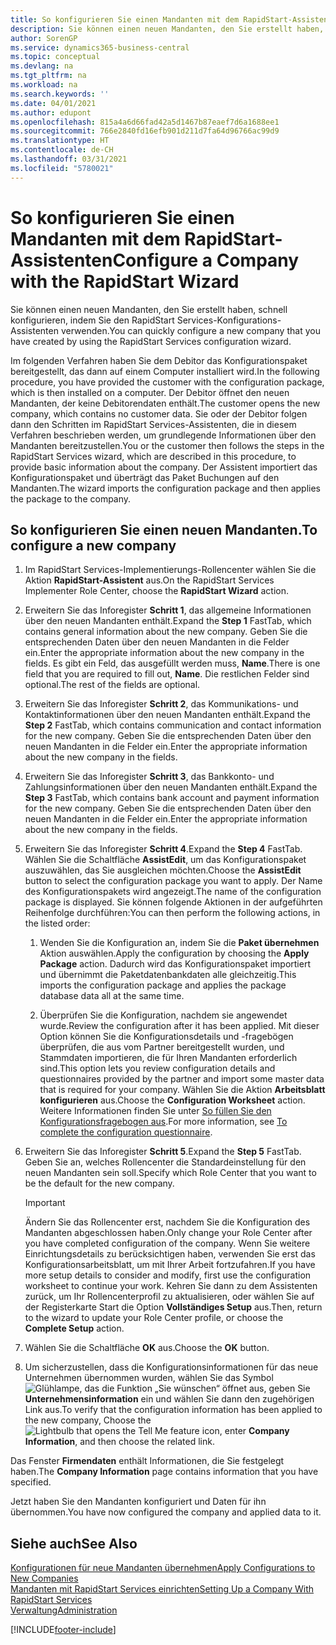 ```yaml
---
title: So konfigurieren Sie einen Mandanten mit dem RapidStart-Assistenten | Microsoft Docs
description: Sie können einen neuen Mandanten, den Sie erstellt haben, schnell konfigurieren, indem Sie den RapidStart Services-Konfigurations-Assistenten verwenden.
author: SorenGP
ms.service: dynamics365-business-central
ms.topic: conceptual
ms.devlang: na
ms.tgt_pltfrm: na
ms.workload: na
ms.search.keywords: ''
ms.date: 04/01/2021
ms.author: edupont
ms.openlocfilehash: 815a4a6d66fad42a5d1467b87eaef7d6a1688ee1
ms.sourcegitcommit: 766e2840fd16efb901d211d7fa64d96766ac99d9
ms.translationtype: HT
ms.contentlocale: de-CH
ms.lasthandoff: 03/31/2021
ms.locfileid: "5780021"
---
```

# <a name="configure-a-company-with-the-rapidstart-wizard"></a><span data-ttu-id="734ba-103">So konfigurieren Sie einen Mandanten mit dem RapidStart-Assistenten</span><span class="sxs-lookup"><span data-stu-id="734ba-103">Configure a Company with the RapidStart Wizard</span></span>
<span data-ttu-id="734ba-104">Sie können einen neuen Mandanten, den Sie erstellt haben, schnell konfigurieren, indem Sie den RapidStart Services-Konfigurations-Assistenten verwenden.</span><span class="sxs-lookup"><span data-stu-id="734ba-104">You can quickly configure a new company that you have created by using the RapidStart Services configuration wizard.</span></span>

<span data-ttu-id="734ba-105">Im folgenden Verfahren haben Sie dem Debitor das Konfigurationspaket bereitgestellt, das dann auf einem Computer installiert wird.</span><span class="sxs-lookup"><span data-stu-id="734ba-105">In the following procedure, you have provided the customer with the configuration package, which is then installed on a computer.</span></span> <span data-ttu-id="734ba-106">Der Debitor öffnet den neuen Mandanten, der keine Debitorendaten enthält.</span><span class="sxs-lookup"><span data-stu-id="734ba-106">The customer opens the new company, which contains no customer data.</span></span> <span data-ttu-id="734ba-107">Sie oder der Debitor folgen dann den Schritten im RapidStart Services-Assistenten, die in diesem Verfahren beschrieben werden, um grundlegende Informationen über den Mandanten bereitzustellen.</span><span class="sxs-lookup"><span data-stu-id="734ba-107">You or the customer then follows the steps in the RapidStart Services wizard, which are described in this procedure, to provide basic information about the company.</span></span> <span data-ttu-id="734ba-108">Der Assistent importiert das Konfigurationspaket und überträgt das Paket Buchungen auf den Mandanten.</span><span class="sxs-lookup"><span data-stu-id="734ba-108">The wizard imports the configuration package and then applies the package to the company.</span></span>  

## <a name="to-configure-a-new-company"></a><span data-ttu-id="734ba-109">So konfigurieren Sie einen neuen Mandanten.</span><span class="sxs-lookup"><span data-stu-id="734ba-109">To configure a new company</span></span>  
1. <span data-ttu-id="734ba-110">Im RapidStart Services-Implementierungs-Rollencenter wählen Sie die Aktion **RapidStart-Assistent** aus.</span><span class="sxs-lookup"><span data-stu-id="734ba-110">On the RapidStart Services Implementer Role Center, choose the **RapidStart Wizard** action.</span></span>  
2. <span data-ttu-id="734ba-111">Erweitern Sie das Inforegister **Schritt 1**, das allgemeine Informationen über den neuen Mandanten enthält.</span><span class="sxs-lookup"><span data-stu-id="734ba-111">Expand the **Step 1** FastTab, which contains general information about the new company.</span></span> <span data-ttu-id="734ba-112">Geben Sie die entsprechenden Daten über den neuen Mandanten in die Felder ein.</span><span class="sxs-lookup"><span data-stu-id="734ba-112">Enter the appropriate information about the new company in the fields.</span></span> <span data-ttu-id="734ba-113">Es gibt ein Feld, das ausgefüllt werden muss, **Name**.</span><span class="sxs-lookup"><span data-stu-id="734ba-113">There is one field that you are required to fill out, **Name**.</span></span> <span data-ttu-id="734ba-114">Die restlichen Felder sind optional.</span><span class="sxs-lookup"><span data-stu-id="734ba-114">The rest of the fields are optional.</span></span>  
3. <span data-ttu-id="734ba-115">Erweitern Sie das Inforegister **Schritt 2**, das Kommunikations- und Kontaktinformationen über den neuen Mandanten enthält.</span><span class="sxs-lookup"><span data-stu-id="734ba-115">Expand the **Step 2** FastTab, which contains communication and contact information for the new company.</span></span> <span data-ttu-id="734ba-116">Geben Sie die entsprechenden Daten über den neuen Mandanten in die Felder ein.</span><span class="sxs-lookup"><span data-stu-id="734ba-116">Enter the appropriate information about the new company in the fields.</span></span>
4. <span data-ttu-id="734ba-117">Erweitern Sie das Inforegister **Schritt 3**, das Bankkonto- und Zahlungsinformationen über den neuen Mandanten enthält.</span><span class="sxs-lookup"><span data-stu-id="734ba-117">Expand the **Step 3** FastTab, which contains bank account and payment information for the new company.</span></span> <span data-ttu-id="734ba-118">Geben Sie die entsprechenden Daten über den neuen Mandanten in die Felder ein.</span><span class="sxs-lookup"><span data-stu-id="734ba-118">Enter the appropriate information about the new company in the fields.</span></span>  
5. <span data-ttu-id="734ba-119">Erweitern Sie das Inforegister **Schritt 4**.</span><span class="sxs-lookup"><span data-stu-id="734ba-119">Expand the **Step 4** FastTab.</span></span> <span data-ttu-id="734ba-120">Wählen Sie die Schaltfläche **AssistEdit**, um das Konfigurationspaket auszuwählen, das Sie ausgleichen möchten.</span><span class="sxs-lookup"><span data-stu-id="734ba-120">Choose the **AssistEdit** button to select the configuration package you want to apply.</span></span> <span data-ttu-id="734ba-121">Der Name des Konfigurationspakets wird angezeigt.</span><span class="sxs-lookup"><span data-stu-id="734ba-121">The name of the configuration package is displayed.</span></span> <span data-ttu-id="734ba-122">Sie können folgende Aktionen in der aufgeführten Reihenfolge durchführen:</span><span class="sxs-lookup"><span data-stu-id="734ba-122">You can then perform the following actions, in the listed order:</span></span>  

    1. <span data-ttu-id="734ba-123">Wenden Sie die Konfiguration an, indem Sie die **Paket übernehmen** Aktion auswählen.</span><span class="sxs-lookup"><span data-stu-id="734ba-123">Apply the configuration by choosing the **Apply Package** action.</span></span> <span data-ttu-id="734ba-124">Dadurch wird das Konfigurationspaket importiert und übernimmt die Paketdatenbankdaten alle gleichzeitig.</span><span class="sxs-lookup"><span data-stu-id="734ba-124">This imports the configuration package and applies the package database data all at the same time.</span></span>  

    2. <span data-ttu-id="734ba-125">Überprüfen Sie die Konfiguration, nachdem sie angewendet wurde.</span><span class="sxs-lookup"><span data-stu-id="734ba-125">Review the configuration after it has been applied.</span></span> <span data-ttu-id="734ba-126">Mit dieser Option können Sie die Konfigurationsdetails und -fragebögen überprüfen, die aus vom Partner bereitgestellt wurden, und Stammdaten importieren, die für Ihren Mandanten erforderlich sind.</span><span class="sxs-lookup"><span data-stu-id="734ba-126">This option lets you review configuration details and questionnaires provided by the partner and import some master data that is required for your company.</span></span> <span data-ttu-id="734ba-127">Wählen Sie die Aktion **Arbeitsblatt konfigurieren** aus.</span><span class="sxs-lookup"><span data-stu-id="734ba-127">Choose the **Configuration Worksheet** action.</span></span> <span data-ttu-id="734ba-128">Weitere Informationen finden Sie unter [So füllen Sie den Konfigurationsfragebogen aus](admin-gather-customer-setup-values.md#to-complete-the-configuration-questionnaire).</span><span class="sxs-lookup"><span data-stu-id="734ba-128">For more information, see [To complete the configuration questionnaire](admin-gather-customer-setup-values.md#to-complete-the-configuration-questionnaire).</span></span>  

6. <span data-ttu-id="734ba-129">Erweitern Sie das Inforegister **Schritt 5**.</span><span class="sxs-lookup"><span data-stu-id="734ba-129">Expand the **Step 5** FastTab.</span></span> <span data-ttu-id="734ba-130">Geben Sie an, welches Rollencenter die Standardeinstellung für den neuen Mandanten sein soll.</span><span class="sxs-lookup"><span data-stu-id="734ba-130">Specify which Role Center that you want to be the default for the new company.</span></span>  

    > [!IMPORTANT]  
    >  <span data-ttu-id="734ba-131">Ändern Sie das Rollencenter erst, nachdem Sie die Konfiguration des Mandanten abgeschlossen haben.</span><span class="sxs-lookup"><span data-stu-id="734ba-131">Only change your Role Center after you have completed configuration of the company.</span></span> <span data-ttu-id="734ba-132">Wenn Sie weitere Einrichtungsdetails zu berücksichtigen haben, verwenden Sie erst das Konfigurationsarbeitsblatt, um mit Ihrer Arbeit fortzufahren.</span><span class="sxs-lookup"><span data-stu-id="734ba-132">If you have more setup details to consider and modify, first use the configuration worksheet to continue your work.</span></span> <span data-ttu-id="734ba-133">Kehren Sie dann zu dem Assistenten zurück, um Ihr Rollencenterprofil zu aktualisieren, oder wählen Sie auf der Registerkarte Start die Option **Vollständiges Setup** aus.</span><span class="sxs-lookup"><span data-stu-id="734ba-133">Then, return to the wizard to update your Role Center profile, or choose the **Complete Setup** action.</span></span>

7. <span data-ttu-id="734ba-134">Wählen Sie die Schaltfläche **OK** aus.</span><span class="sxs-lookup"><span data-stu-id="734ba-134">Choose the **OK** button.</span></span>  
8. <span data-ttu-id="734ba-135">Um sicherzustellen, dass die Konfigurationsinformationen für das neue Unternehmen übernommen wurden, wählen Sie das Symbol ![Glühlampe, das die Funktion „Sie wünschen“ öffnet](media/ui-search/search_small.png "Tell Me-Funktion") aus, geben Sie **Unternehmensinformation** ein und wählen Sie dann den zugehörigen Link aus.</span><span class="sxs-lookup"><span data-stu-id="734ba-135">To verify that the configuration information has been applied to the new company, Choose the ![Lightbulb that opens the Tell Me feature](media/ui-search/search_small.png "Tell me what you want to do") icon, enter **Company Information**, and then choose the related link.</span></span>

<span data-ttu-id="734ba-136">Das Fenster **Firmendaten** enthält Informationen, die Sie festgelegt haben.</span><span class="sxs-lookup"><span data-stu-id="734ba-136">The **Company Information** page contains information that you have specified.</span></span>   

<span data-ttu-id="734ba-137">Jetzt haben Sie den Mandanten konfiguriert und Daten für ihn übernommen.</span><span class="sxs-lookup"><span data-stu-id="734ba-137">You have now configured the company and applied data to it.</span></span>  

## <a name="see-also"></a><span data-ttu-id="734ba-138">Siehe auch</span><span class="sxs-lookup"><span data-stu-id="734ba-138">See Also</span></span>  
[<span data-ttu-id="734ba-139">Konfigurationen für neue Mandanten übernehmen</span><span class="sxs-lookup"><span data-stu-id="734ba-139">Apply Configurations to New Companies</span></span>](admin-apply-configuration-to-new-companies.md)  
[<span data-ttu-id="734ba-140">Mandanten mit RapidStart Services einrichten</span><span class="sxs-lookup"><span data-stu-id="734ba-140">Setting Up a Company With RapidStart Services</span></span>](admin-set-up-a-company-with-rapidstart.md)  
[<span data-ttu-id="734ba-141">Verwaltung</span><span class="sxs-lookup"><span data-stu-id="734ba-141">Administration</span></span>](admin-setup-and-administration.md)


[!INCLUDE[footer-include](includes/footer-banner.md)]